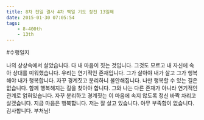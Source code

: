 ```yaml
---
title: 8차 천일 결사 4차 백일 기도 정진 13일째
date: 2015-01-30 07:05:54
tags:
    - 8-400th
    - 13th
---
```


#수행일지

나의 상상속에서 살았습니다. 다 내 마음이 짓는 것입니다. 그것도 모르고 내 자신에 속아 상대를 미워했습니다. 우리는 연기적인 존재입니다. 그가 살아야 내가 살고 그가 행복해야 내가 행복합니다. 자꾸 경계짓고 분리하니 불안해집니다. 나만 행복할 수 있는 길은 없습니다. 함께 행복해지는 길을 찾아야 합니다. 그와 나는 다른 존재가 아니라 연기적인 관계로 얽혀있습니다. 자꾸 분리하고 경계짓는 이 마음에 속지 않도록 정신 바짝 차리고 살겠습니다. 지금 마음은 행복합니다. 저는 잘 살고 있습니다. 아무 부족함이 없습니다. 감사합니다. 부처님!
